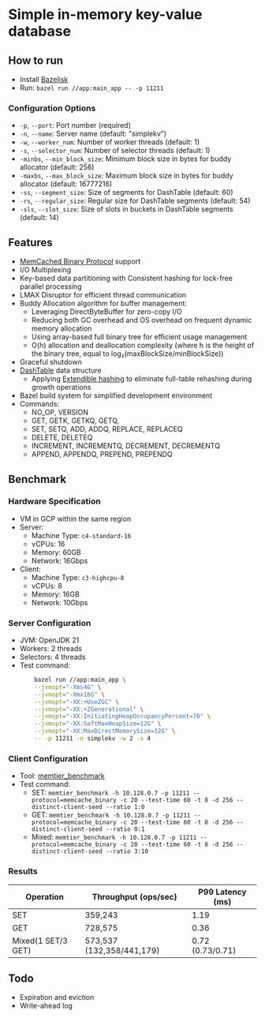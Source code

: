 # Simple in-memory key-value database
## How to run
- Install [Bazelisk](https://bazel.build/install/bazelisk)
- Run: `bazel run //app:main_app -- -p 11211`
### Configuration Options
- `-p`, `--port`: Port number (required)
- `-n`, `--name`: Server name (default: "simplekv")
- `-w`, `--worker_num`: Number of worker threads (default: 1)
- `-s`, `--selector_num`: Number of selector threads (default: 1)
- `-minbs`, `--min_block_size`: Minimum block size in bytes for buddy allocator (default: 256)
- `-maxbs`, `--max_block_size`: Maximum block size in bytes for buddy allocator (default: 16777216)
- `-ss`, `--segment_size`: Size of segments for DashTable (default: 60)
- `-rs`, `--regular_size`: Regular size for DashTable segments (default: 54)
- `-sls`, `--slot_size`: Size of slots in buckets in DashTable segments (default: 14)
## Features
- [MemCached Binary Protocol](https://docs.memcached.org/protocols/binary/) support
- I/O Multiplexing
- Key-based data partitioning with Consistent hashing for lock-free parallel processing
- LMAX Disruptor for efficient thread communication
- Buddy Allocation algorithm for buffer management:
  - Leveraging DirectByteBuffer for zero-copy I/O
  - Reducing both GC overhead and OS overhead on frequent dynamic memory allocation
  - Using array-based full binary tree for efficient usage management
  - O(h) allocation and deallocation complexity (where h is the height of the binary tree, equal to log₂(maxBlockSize/minBlockSize))
- Graceful shutdown
- [DashTable](https://github.com/dragonflydb/dragonfly/blob/main/docs/dashtable.md) data structure
  - Applying [Extendible hashing](https://en.wikipedia.org/wiki/Extendible_hashing) to eliminate full-table rehashing during growth operations
- Bazel build system for simplified development environment
- Commands:
    - NO_OP, VERSION
    - GET, GETK, GETKQ, GETQ, 
    - SET, SETQ, ADD, ADDQ, REPLACE, REPLACEQ
    - DELETE, DELETEQ
    - INCREMENT, INCREMENTQ, DECREMENT, DECREMENTQ
    - APPEND, APPENDQ, PREPEND, PREPENDQ
## Benchmark
### Hardware Specification
- VM in GCP within the same region
- Server: 
  - Machine Type: `c4-standard-16`
  - vCPUs: 16
  - Memory: 60GB
  - Network: 16Gbps
- Client:
  - Machine Type: `c3-highcpu-8`
  - vCPUs: 8
  - Memory: 16GB
  - Network: 10Gbps
### Server Configuration
- JVM: OpenJDK 21
- Workers: 2 threads
- Selectors: 4 threads
- Test command:
  ```bash
      bazel run //app:main_app \
      --jvmopt="-Xms4G" \
      --jvmopt="-Xmx16G" \
      --jvmopt="-XX:+UseZGC" \
      --jvmopt="-XX:+ZGenerational" \
      --jvmopt="-XX:InitiatingHeapOccupancyPercent=70" \
      --jvmopt="-XX:SoftMaxHeapSize=12G" \
      --jvmopt="-XX:MaxDirectMemorySize=32G" \
      -- -p 11211 -n simplekv -w 2 -s 4
### Client Configuration
- Tool: [memtier_benchmark](https://github.com/RedisLabs/memtier_benchmark)
- Test command:
  - SET: `memtier_benchmark -h 10.128.0.7 -p 11211 --protocol=memcache_binary -c 20 --test-time 60 -t 8 -d 256 --distinct-client-seed --ratio 1:0`
  - GET: `memtier_benchmark -h 10.128.0.7 -p 11211 --protocol=memcache_binary -c 20 --test-time 60 -t 8 -d 256 --distinct-client-seed --ratio 0:1`
  - Mixed: `memtier_benchmark -h 10.128.0.7 -p 11211 --protocol=memcache_binary -c 20 --test-time 60 -t 8 -d 256 --distinct-client-seed --ratio 3:10`
### Results
| Operation          | Throughput (ops/sec)      | P99 Latency (ms) |
|--------------------|---------------------------|------------------|
| SET                | 359,243                   | 1.19             |
| GET                | 728,575                   | 0.36             |
| Mixed(1 SET/3 GET) | 573,537 (132,358/441,179) | 0.72 (0.73/0.71) |
## Todo
- Expiration and eviction
- Write-ahead log